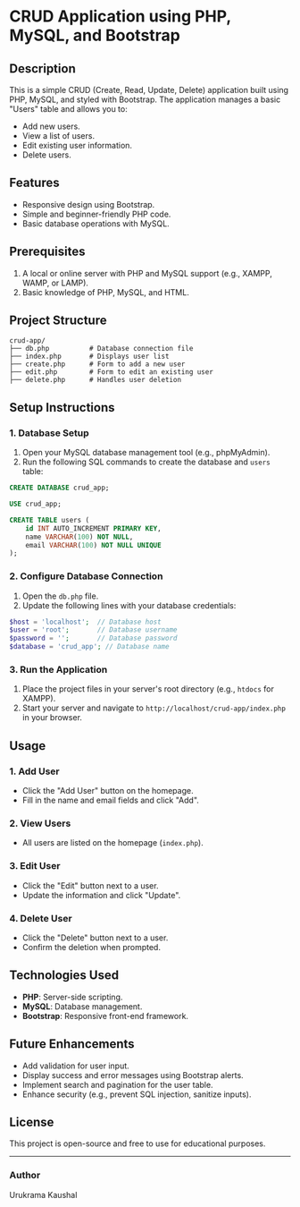 # CRUD Application using PHP, MySQL, and Bootstrap

## Description
This is a simple CRUD (Create, Read, Update, Delete) application built using PHP, MySQL, and styled with Bootstrap. The application manages a basic "Users" table and allows you to:

- Add new users.
- View a list of users.
- Edit existing user information.
- Delete users.

## Features
- Responsive design using Bootstrap.
- Simple and beginner-friendly PHP code.
- Basic database operations with MySQL.

## Prerequisites
1. A local or online server with PHP and MySQL support (e.g., XAMPP, WAMP, or LAMP).
2. Basic knowledge of PHP, MySQL, and HTML.

## Project Structure
```
crud-app/
├── db.php          # Database connection file
├── index.php       # Displays user list
├── create.php      # Form to add a new user
├── edit.php        # Form to edit an existing user
├── delete.php      # Handles user deletion
```

## Setup Instructions

### 1. Database Setup
1. Open your MySQL database management tool (e.g., phpMyAdmin).
2. Run the following SQL commands to create the database and `users` table:

```sql
CREATE DATABASE crud_app;

USE crud_app;

CREATE TABLE users (
    id INT AUTO_INCREMENT PRIMARY KEY,
    name VARCHAR(100) NOT NULL,
    email VARCHAR(100) NOT NULL UNIQUE
);
```

### 2. Configure Database Connection
1. Open the `db.php` file.
2. Update the following lines with your database credentials:

```php
$host = 'localhost';  // Database host
$user = 'root';       // Database username
$password = '';       // Database password
$database = 'crud_app'; // Database name
```

### 3. Run the Application
1. Place the project files in your server's root directory (e.g., `htdocs` for XAMPP).
2. Start your server and navigate to `http://localhost/crud-app/index.php` in your browser.

## Usage

### 1. Add User
- Click the "Add User" button on the homepage.
- Fill in the name and email fields and click "Add".

### 2. View Users
- All users are listed on the homepage (`index.php`).

### 3. Edit User
- Click the "Edit" button next to a user.
- Update the information and click "Update".

### 4. Delete User
- Click the "Delete" button next to a user.
- Confirm the deletion when prompted.

## Technologies Used
- **PHP**: Server-side scripting.
- **MySQL**: Database management.
- **Bootstrap**: Responsive front-end framework.

## Future Enhancements
- Add validation for user input.
- Display success and error messages using Bootstrap alerts.
- Implement search and pagination for the user table.
- Enhance security (e.g., prevent SQL injection, sanitize inputs).

## License
This project is open-source and free to use for educational purposes.

---

### Author
Urukrama Kaushal

